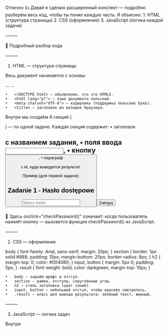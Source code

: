 Отлично 👍 Давай я сделаю расширенный конспект ― подробно разберём весь код, чтобы ты понял каждую часть. Я объясню:
	1.	HTML (структура страницы)
	2.	CSS (оформление)
	3.	JavaScript (логика каждой задачи)

⸻

🔎 Подробный разбор кода

⸻

1. HTML ― структура страницы

Весь документ начинается с основы:

<!DOCTYPE html>
<html lang="pl">
<head>
  <meta charset="UTF-8">
  <title>Zadania 1-8</title>
  ...
</head>
<body>
  ...
</body>
</html>

	•	<!DOCTYPE html> ― объявление, что это HTML5.
	•	<html lang="pl"> ― язык документа польский.
	•	<meta charset="UTF-8"> ― кодировка (поддержка польских букв).
	•	<title> ― заголовок во вкладке браузера.

Внутри <body> мы создаём 8 секций (<section>) ― по одной задаче.
Каждая секция содержит:
	•	заголовок <h2> с названием задания,
	•	поля ввода <input>,
	•	кнопку <button>,
	•	параграф <p> с id, куда выводится результат.

Пример (для первой задачи):

<section>
  <h2>Zadanie 1 - Hasło dostępowe</h2>
  <input type="password" id="password" placeholder="Wpisz hasło">
  <button onclick="checkPassword()">Zaloguj</button>
  <p id="result1" class="result"></p>
</section>

📌 Здесь onclick="checkPassword()" означает:
когда пользователь нажмёт кнопку ― вызовется функция checkPassword() из JavaScript.

⸻

2. CSS ― оформление

body { font-family: Arial, sans-serif; margin: 20px; }
section { border: 1px solid #888; padding: 15px; margin-bottom: 20px; border-radius: 8px; }
h2 { margin-top: 0; color: #004080; }
input, button { margin: 5px 0; padding: 5px; }
.result { font-weight: bold; color: darkgreen; margin-top: 10px; }

	•	body ― задаём шрифт и отступ.
	•	section ― рамка, отступы, скруглённые углы.
	•	h2 ― стиль заголовка (цвет синий).
	•	input, button ― небольшой отступ, чтобы красиво смотрелось.
	•	.result ― класс для вывода результата: зелёный текст, жирный.

⸻

3. JavaScript ― логика задач

Внутри <script> написаны все функции.

🔹 Zadanie 1 ― Проверка пароля

function checkPassword() {
  let correctPassword = "1234";
  let enteredPassword = document.getElementById("password").value;
  document.getElementById("result1").innerText =
    enteredPassword === correctPassword ? "Poprawne zalogowanie!" : "Błędne hasło!";
}

	•	document.getElementById("password").value ― берём значение из поля.
	•	Сравниваем с правильным "1234".
	•	Если совпадает → выводим „Poprawne zalogowanie!”.
	•	Если нет → „Błędne hasło!”.

⸻

🔹 Zadanie 2 ― Сумма 6 чисел

function checkSum() {
  let input = document.getElementById("numbers").value;
  let nums = input.split(",").map(Number);

  if (nums.length !== 6) {
    document.getElementById("result2").innerText = "Podaj dokładnie 6 liczb!";
    return;
  }

  let sum = nums.reduce((a, b) => a + b, 0);

  document.getElementById("result2").innerText =
    sum > 30 ? "Suma liczb większa niż 30!" : "Suma liczb nie przekracza 30.";
}

	•	Пользователь вводит строку, например: 5,4,3,6,2,15.
	•	split(",") ― разделяем по запятой.
	•	map(Number) ― превращаем строки в числа.
	•	reduce((a, b) => a + b, 0) ― складываем все числа.
	•	Проверка:
	•	Если больше 30 → сообщение.
	•	Если меньше/равно → другое сообщение.

⸻

🔹 Zadanie 3 ― Определение числа

function checkNumber() {
  let num = Number(document.getElementById("number").value);
  let result = num > 0 ? "Liczba dodatnia." : num < 0 ? "Liczba ujemna." : "Liczba równa zero.";
  document.getElementById("result3").innerText = result;
}

	•	Считываем число.
	•	Тройной оператор ? ::
	•	0 → „Liczba dodatnia”
	•	< 0 → „Liczba ujemna”
	•	= 0 → „Liczba równa zero”

⸻

🔹 Zadanie 4 ― Оценка по баллам

function checkGrade() {
  let points = Number(document.getElementById("points").value);
  let grade;
  if (points >= 0 && points <= 50) grade = "Dwojka";
  else if (points <= 70) grade = "Trojka";
  else if (points <= 90) grade = "Czwórka";
  else if (points <= 100) grade = "Piątka";
  else grade = "Niepoprawna liczba punktów!";
  document.getElementById("result4").innerText = "Ocena: " + grade;
}

	•	Если от 0 до 50 → двойка.
	•	51–70 → тройка.
	•	71–90 → четвёрка.
	•	91–100 → пятёрка.
	•	Всё, что больше 100 → ошибка.

⸻

🔹 Zadanie 5 ― Две числа по возрастанию

function sortNumbers() {
  let a = Number(document.getElementById("num1").value);
  let b = Number(document.getElementById("num2").value);
  document.getElementById("result5").innerText =
    a < b ? `${a}, ${b}` : `${b}, ${a}`;
}

	•	Считываем два числа.
	•	Сравниваем.
	•	Выводим сначала меньшее, потом большее.

⸻

🔹 Zadanie 6 ― Цена печати книг

function calcBooks() {
  let n = Number(document.getElementById("books").value);
  let price;
  if (n > 1000) price = 10;
  else if (n >= 500) price = 12;
  else price = 15;
  let cost = n * price;
  document.getElementById("result6").innerText =
    `Cena jednostkowa: ${price} zł, Koszt całkowity: ${cost} zł`;
}

	•	Если книг > 1000 → 10 zł/шт.
	•	500–1000 → 12 zł.
	•	< 500 → 15 zł.
	•	Общая цена = количество × цена.

⸻

🔹 Zadanie 7 ― Стоимость билета PKP

function calcTicket() {
  let km = Number(document.getElementById("km").value);
  let cost;
  if (km >= 0 && km <= 10) {
    cost = 2;
  } else if (km <= 30) {
    cost = 2 + (km - 10) * 0.10;
  } else {
    cost = 4 + (km - 30) * 0.08;
  }
  document.getElementById("result7").innerText =
    `Koszt biletu za ${km} km wynosi: ${cost.toFixed(2)} zł`;
}

	•	До 10 км = 2 zł.
	•	11–30 км = 2 zł + (за каждый км больше 10) × 0.10 zł.
	•	Свыше 30 км = 4 zł + (за каждый км больше 30) × 0.08 zł.
	•	.toFixed(2) округляет до 2 знаков.

⸻

🔹 Zadanie 8 ― Рабочие часы по дням недели

function checkWork() {
  let day = Number(document.getElementById("day").value);
  let hours;
  switch (day) {
    case 0: hours = "Niedziela - wolne"; break;
    case 1: case 2: case 3: case 4: hours = "Poniedziałek - Czwartek: 8:00 - 16:00"; break;
    case 5: hours = "Piątek: 8:00 - 15:00"; break;
    case 6: hours = "Sobota: 9:00 - 13:00"; break;
    default: hours = "Błędny numer dnia tygodnia!";
  }
  document.getElementById("result8").innerText = hours;
}

	•	Вводим число от 0 до 6.
	•	switch определяет рабочее время:
	•	0 → воскресенье (выходной).
	•	1–4 → понедельник–четверг: 8–16.
	•	5 → пятница: 8–15.
	•	6 → суббота: 9–13.
	•	Любое другое число → ошибка.

⸻

📌 Итог
	•	HTML отвечает за структуру (разметку).
	•	CSS отвечает за внешний вид.
	•	JavaScript отвечает за логику (обработка данных, условия, вывод).

📖 В этом коде применяются самые важные основы JS:
	•	работа с DOM (getElementById, .value, .innerText),
	•	условия if...else и switch,
	•	массивы (split, map, reduce),
	•	арифметика, округление .toFixed(2).

⸻

Хочешь, я сделаю ещё схему-шпаргалку в виде таблицы: “Задача → ввод → действия → вывод”? Это упростит повторение для экзамена.